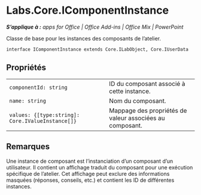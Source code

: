 
# Labs.Core.IComponentInstance

 _**S’applique à :** apps for Office | Office Add-ins | Office Mix | PowerPoint_

Classe de base pour les instances des composants de l’atelier.

```
interface IComponentInstance extends Core.ILabObject, Core.IUserData
```


## Propriétés


|||
|:-----|:-----|
| `componentId: string`|ID du composant associé à cette instance.|
| `name: string`|Nom du composant.|
| `values: {[type:string]: Core.IValueInstance[]}`|Mappage des propriétés de valeur associées au composant.|

## Remarques

Une instance de composant est l’instanciation d’un composant d’un utilisateur. Il contient un affichage traduit du composant pour une exécution spécifique de l’atelier. Cet affichage peut exclure des informations masquées (réponses, conseils, etc.) et contient les ID de différentes instances.

